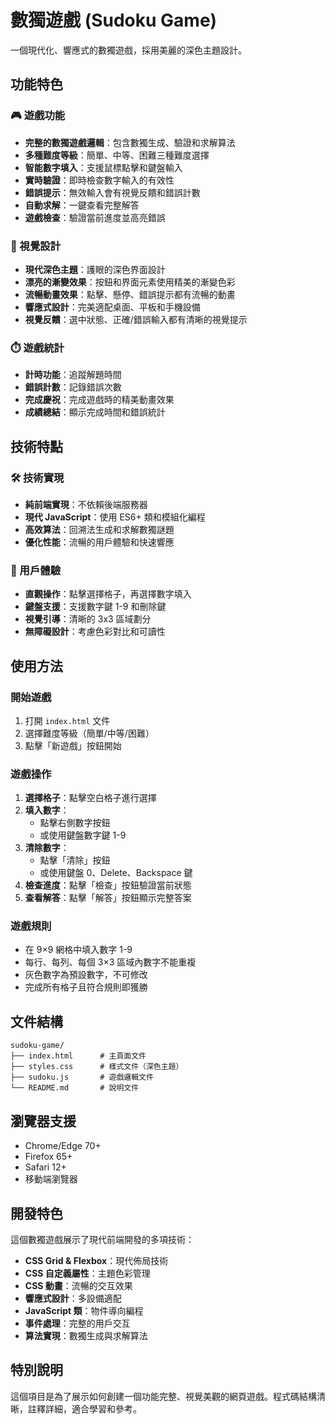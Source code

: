 # 數獨遊戲 (Sudoku Game)

一個現代化、響應式的數獨遊戲，採用美麗的深色主題設計。

## 功能特色

### 🎮 遊戲功能
- **完整的數獨遊戲邏輯**：包含數獨生成、驗證和求解算法
- **多種難度等級**：簡單、中等、困難三種難度選擇
- **智能數字填入**：支援鼠標點擊和鍵盤輸入
- **實時驗證**：即時檢查數字輸入的有效性
- **錯誤提示**：無效輸入會有視覺反饋和錯誤計數
- **自動求解**：一鍵查看完整解答
- **遊戲檢查**：驗證當前進度並高亮錯誤

### 🎨 視覺設計
- **現代深色主題**：護眼的深色界面設計
- **漂亮的漸變效果**：按鈕和界面元素使用精美的漸變色彩
- **流暢動畫效果**：點擊、懸停、錯誤提示都有流暢的動畫
- **響應式設計**：完美適配桌面、平板和手機設備
- **視覺反饋**：選中狀態、正確/錯誤輸入都有清晰的視覺提示

### ⏱️ 遊戲統計
- **計時功能**：追蹤解題時間
- **錯誤計數**：記錄錯誤次數
- **完成慶祝**：完成遊戲時的精美動畫效果
- **成績總結**：顯示完成時間和錯誤統計

## 技術特點

### 🛠️ 技術實現
- **純前端實現**：不依賴後端服務器
- **現代 JavaScript**：使用 ES6+ 類和模組化編程
- **高效算法**：回溯法生成和求解數獨謎題
- **優化性能**：流暢的用戶體驗和快速響應

### 📱 用戶體驗
- **直觀操作**：點擊選擇格子，再選擇數字填入
- **鍵盤支援**：支援數字鍵 1-9 和刪除鍵
- **視覺引導**：清晰的 3x3 區域劃分
- **無障礙設計**：考慮色彩對比和可讀性

## 使用方法

### 開始遊戲
1. 打開 `index.html` 文件
2. 選擇難度等級（簡單/中等/困難）
3. 點擊「新遊戲」按鈕開始

### 遊戲操作
1. **選擇格子**：點擊空白格子進行選擇
2. **填入數字**：
   - 點擊右側數字按鈕
   - 或使用鍵盤數字鍵 1-9
3. **清除數字**：
   - 點擊「清除」按鈕
   - 或使用鍵盤 0、Delete、Backspace 鍵
4. **檢查進度**：點擊「檢查」按鈕驗證當前狀態
5. **查看解答**：點擊「解答」按鈕顯示完整答案

### 遊戲規則
- 在 9×9 網格中填入數字 1-9
- 每行、每列、每個 3×3 區域內數字不能重複
- 灰色數字為預設數字，不可修改
- 完成所有格子且符合規則即獲勝

## 文件結構

```
sudoku-game/
├── index.html      # 主頁面文件
├── styles.css      # 樣式文件（深色主題）
├── sudoku.js       # 遊戲邏輯文件
└── README.md       # 說明文件
```

## 瀏覽器支援

- Chrome/Edge 70+
- Firefox 65+
- Safari 12+
- 移動端瀏覽器

## 開發特色

這個數獨遊戲展示了現代前端開發的多項技術：

- **CSS Grid & Flexbox**：現代佈局技術
- **CSS 自定義屬性**：主題色彩管理
- **CSS 動畫**：流暢的交互效果
- **響應式設計**：多設備適配
- **JavaScript 類**：物件導向編程
- **事件處理**：完整的用戶交互
- **算法實現**：數獨生成與求解算法

## 特別說明

這個項目是為了展示如何創建一個功能完整、視覺美觀的網頁遊戲。程式碼結構清晰，註釋詳細，適合學習和參考。